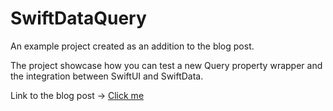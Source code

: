 # SwiftDataQuery

An example project created as an addition to the blog post.

The project showcase how you can test a new Query property wrapper and the integration between SwiftUI and SwiftData.

Link to the blog post -> [Click me](https://medium.com/@mgomolka/testing-swiftdata-and-the-query-property-wrapper-through-an-example-3965816b216f)
